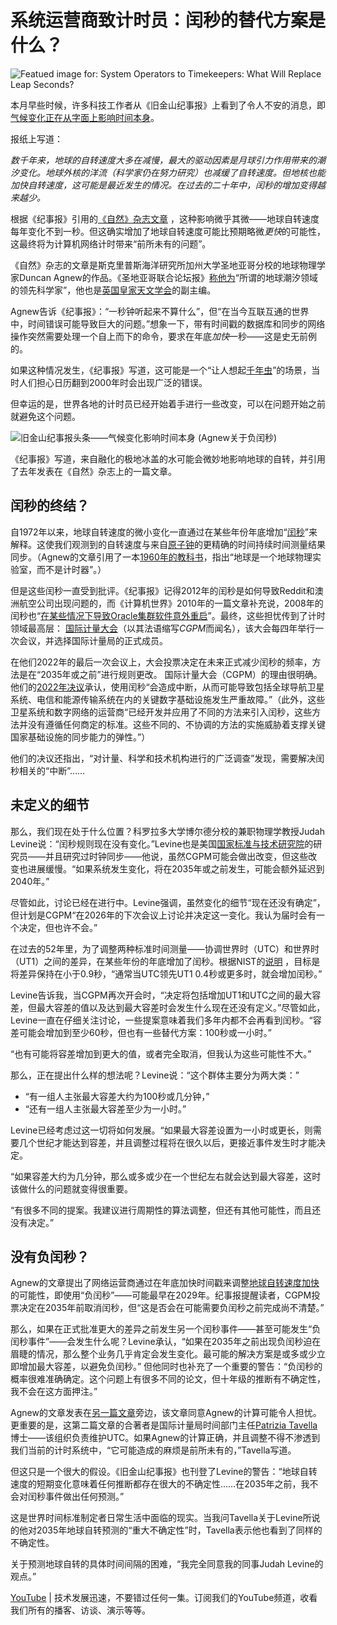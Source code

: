 # 系统运营商致计时员：闰秒的替代方案是什么？

![Featued image for: System Operators to Timekeepers: What Will Replace Leap Seconds?](https://cdn.thenewstack.io/media/205/02/81a06816-george_washington_french_empire_mantel_clock-creative-common-image-via-wikipedia-by-george_washington_french_empire_mantel_clock-creative-commons-image-by-maulleigh-via-wikipedia-1024x772.jpg)

本月早些时候，许多科技工作者从《旧金山纪事报》上看到了令人不安的消息，即[气候变化正在从字面上影响时间本身](https://www.msn.com/en-us/science/earth-science/climate-change-is-literally-impacting-time-itself/ar-AA1xqgGj)。

报纸上写道：

*数千年来，地球的自转速度大多在减慢，最大的驱动因素是月球引力作用带来的潮汐变化。地球外核的洋流（科学家仍在努力研究）也减缓了自转速度。但地核也能加快自转速度，这可能是最近发生的情况。在过去的二十年中，闰秒的增加变得越来越少。*

根据《纪事报》引用的[《自然》杂志文章](https://www.nature.com/articles/s41586-024-07170-0) ，这种影响微乎其微——地球自转速度每年变化不到一秒。但这确实增加了地球自转速度可能比预期略微*更快*的可能性，这最终将为计算机网络计时带来“前所未有的问题”。

《自然》杂志的文章是斯克里普斯海洋研究所加州大学圣地亚哥分校的地球物理学家Duncan Agnew的作品。《圣地亚哥联合论坛报》[称他为](https://www.sandiegouniontribune.com/2025/01/01/someone-san-diego-should-know-duncan-agnew/)“所谓的地球潮汐领域的领先科学家”，他也是[英国皇家天文学会](https://ras.ac.uk/journals/Editorial-Boards-and-Team/prof-duncan-agnew-deputy-editor-chief-2015-present)的副主编。

Agnew告诉《纪事报》：“一秒钟听起来不算什么”，但“在当今互联互通的世界中，时间错误可能导致巨大的问题。”想象一下，带有时间戳的数据库和同步的网络操作突然需要处理一个自上而下的命令，要求在年底*加快*一秒——这是史无前例的。

如果这种情况发生，《纪事报》写道，这可能是一个“让人想起[千年虫](https://thenewstack.io/how-the-y2k-bug-returned-on-jan-1-2020/)”的场景，当时人们担心日历翻到2000年时会出现广泛的错误。

但幸运的是，世界各地的计时员已经开始着手进行一些改变，可以在问题开始之前就避免这个问题。

![旧金山纪事报头条——气候变化影响时间本身 (Agnew关于负闰秒)](https://cdn.thenewstack.io/media/2025/01/1836500e-20250127_131829-scaled.jpg)

《纪事报》写道，来自融化的极地冰盖的水可能会微妙地影响地球的自转，并引用了去年发表在《自然》杂志上的一篇文章。

## 闰秒的终结？

自1972年以来，地球自转速度的微小变化一直通过在某些年份年底增加“[闰秒](https://www.timeanddate.com/time/leapseconds.html)”来解释。这使我们观测到的自转速度与来自[原子钟](https://thenewstack.io/farewell-to-the-internets-master-timekeeper-david-mills/)的更精确的时间持续时间测量结果同步。（Agnew的文章引用了一本[1960年的教科书](https://archive.org/details/rotationofearthg0000munk)，指出“地球是一个地球物理实验室，而不是计时器”。）

但是这些闰秒一直受到批评。《纪事报》记得2012年的闰秒是如何导致Reddit和澳洲航空公司出现问题的，而《计算机世界》2010年的一篇文章补充说，2008年的闰秒也“[在某些情况下导致Oracle集群软件意外重启](https://www.computerworld.com/article/1521003/time-waits-for-no-one-leap-seconds-may-be-cut.html)”。最终，这些担忧传到了计时领域最高层： [国际计量大会](https://www.bipm.org/en/cgpm-2022)（以其法语缩写*CGPM*而闻名），该大会每四年举行一次会议，并选择国际计量局的正式成员。

在他们2022年的最后一次会议上，大会投票决定在未来正式减少闰秒的频率，方法是在“2035年或之前”进行规则更改。
国际计量大会（CGPM）的理由很明确。他们的[2022年决议](https://www.bipm.org/en/cgpm-2022/resolution-4)承认，使用闰秒“会造成中断，从而可能导致包括全球导航卫星系统、电信和能源传输系统在内的关键数字基础设施发生严重故障。”（此外，这些卫星系统和数字网络的运营商“已经开发并应用了不同的方法来引入闰秒，这些方法并没有遵循任何商定的标准。这些不同的、不协调的方法的实施威胁着支撑关键国家基础设施的同步能力的弹性。”）

他们的决议还指出，“对计量、科学和技术机构进行的广泛调查”发现，需要解决闰秒相关的“中断”……


## 未定义的细节
那么，我们现在处于什么位置？科罗拉多大学博尔德分校的兼职物理学教授Judah Levine说：“闰秒规则现在没有变化。”Levine也是美国[国家标准与技术研究院](https://www.nist.gov/)的研究员——并且研究过时钟同步——他说，虽然CGPM可能会做出改变，但这些改变也进展缓慢。“如果系统发生变化，将在2035年或之前发生，可能会额外延迟到2040年。”

尽管如此，讨论已经在进行中。Levine强调，虽然变化的细节“现在还没有确定”，但计划是CGPM“在2026年的下次会议上讨论并决定这一变化。我认为届时会有一个决定，但也许不会。”

在过去的52年里，为了调整两种标准时间测量——协调世界时（UTC）和世界时（UT1）之间的差异，在某些年份的年底增加了闰秒。根据NIST的[说明](https://www.nist.gov/pml/time-and-frequency-division/leap-seconds-faqs) ，目标是将差异保持在小于0.9秒，“通常当UTC领先UT1 0.4秒或更多时，就会增加闰秒。”

Levine告诉我，当CGPM再次开会时，“决定将包括增加UT1和UTC之间的最大容差，但最大容差的值以及达到最大容差时会发生什么现在还没有定义。”尽管如此，Levine一直在仔细关注讨论，一些提案意味着我们多年内都不会再看到闰秒。“容差可能会增加到至少60秒，但也有一些替代方案：100秒或一小时。”

“也有可能将容差增加到更大的值，或者完全取消，但我认为这些可能性不大。”

那么，正在提出什么样的想法呢？Levine说：“这个群体主要分为两大类：”

- “有一组人主张最大容差大约为100秒或几分钟，”
- “还有一组人主张最大容差至少为一小时。”

Levine已经考虑过这一切将如何发展。“如果最大容差设置为一小时或更长，则需要几个世纪才能达到容差，并且调整过程将在很久以后，更接近事件发生时才能决定。

“如果容差大约为几分钟，那么或多或少在一个世纪左右就会达到最大容差，这时该做什么的问题就变得很重要。

“有很多不同的提案。我建议进行周期性的算法调整，但还有其他可能性，而且还没有决定。”


## 没有负闰秒？
Agnew的文章提出了网络运营商通过在年底加快时间戳来调整[地球自转速度加快](https://thenewstack.io/webreduce-programmers-on-earth-humans-in-space/)的可能性，即使用“负闰秒”——可能最早在2029年。纪事报提醒读者，CGPM投票决定在2035年前取消闰秒，但“这是否会在可能需要负闰秒之前完成尚不清楚。”

那么，如果在正式批准更大的差异之前发生另一个闰秒事件——甚至可能发生“负闰秒事件”——会发生什么呢？Levine承认，“如果在2035年之前出现负闰秒迫在眉睫的情况，那么整个业务几乎肯定会发生变化。最可能的解决方案是或多或少立即增加最大容差，以避免负闰秒。”
但他同时也补充了一个重要的警告：“负闰秒的概率很难准确确定。这个问题上有很多不同的论文，但十年级的推断有不确定性，我不会在这方面押注。”

Agnew的文章发表在[另一篇文章](https://www.nature.com/articles/d41586-024-00850-x)旁边，该文章同意Agnew的计算可能令人担忧。更重要的是，这第二篇文章的合著者是国际计量局时间部门主任[Patrizia Tavella](https://www.bipm.org/en/bipm-staff/tai)博士——该组织负责维护UTC。如果Agnew的计算正确，并且调整不得不渗透到我们当前的计时系统中，“它可能造成的麻烦是前所未有的，”Tavella写道。

但这只是一个很大的假设。《旧金山纪事报》也刊登了Levine的警告：“地球自转速度的短期变化意味着任何推断都存在很大的不确定性……在2035年之前，我不会对闰秒事件做出任何预测。”

这是世界时间标准制定者日常生活中面临的现实。当我问Tavella关于Levine所说的他对2035年地球自转预测的“重大不确定性”时，Tavella表示他也看到了同样的不确定性。

关于预测地球自转的具体时间间隔的困难，“我完全同意我的同事Judah Levine的观点。”

[YouTube](https://youtube.com/thenewstack?sub_confirmation=1) | 技术发展迅速，不要错过任何一集。订阅我们的YouTube频道，收看我们所有的播客、访谈、演示等等。
